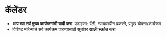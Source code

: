 # **कॅलेंडर**

- **आप च्या सर्व मुख्य कार्यक्रमांची यादी करा**. उदाहरण: रॅली, न्यायालयीन प्रकरणे, प्रमुख घोषणा/कार्यक्रम
- विशिष्ट महिन्याचे सर्व कार्यक्रम पाहण्यासाठी सूचीवर **खाली स्क्रोल करा**